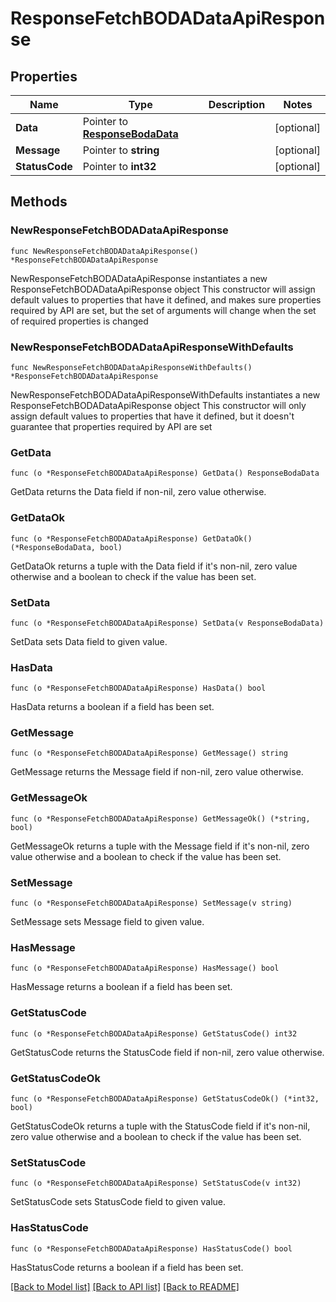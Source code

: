 # ResponseFetchBODADataApiResponse

## Properties

Name | Type | Description | Notes
------------ | ------------- | ------------- | -------------
**Data** | Pointer to [**ResponseBodaData**](ResponseBodaData.md) |  | [optional] 
**Message** | Pointer to **string** |  | [optional] 
**StatusCode** | Pointer to **int32** |  | [optional] 

## Methods

### NewResponseFetchBODADataApiResponse

`func NewResponseFetchBODADataApiResponse() *ResponseFetchBODADataApiResponse`

NewResponseFetchBODADataApiResponse instantiates a new ResponseFetchBODADataApiResponse object
This constructor will assign default values to properties that have it defined,
and makes sure properties required by API are set, but the set of arguments
will change when the set of required properties is changed

### NewResponseFetchBODADataApiResponseWithDefaults

`func NewResponseFetchBODADataApiResponseWithDefaults() *ResponseFetchBODADataApiResponse`

NewResponseFetchBODADataApiResponseWithDefaults instantiates a new ResponseFetchBODADataApiResponse object
This constructor will only assign default values to properties that have it defined,
but it doesn't guarantee that properties required by API are set

### GetData

`func (o *ResponseFetchBODADataApiResponse) GetData() ResponseBodaData`

GetData returns the Data field if non-nil, zero value otherwise.

### GetDataOk

`func (o *ResponseFetchBODADataApiResponse) GetDataOk() (*ResponseBodaData, bool)`

GetDataOk returns a tuple with the Data field if it's non-nil, zero value otherwise
and a boolean to check if the value has been set.

### SetData

`func (o *ResponseFetchBODADataApiResponse) SetData(v ResponseBodaData)`

SetData sets Data field to given value.

### HasData

`func (o *ResponseFetchBODADataApiResponse) HasData() bool`

HasData returns a boolean if a field has been set.

### GetMessage

`func (o *ResponseFetchBODADataApiResponse) GetMessage() string`

GetMessage returns the Message field if non-nil, zero value otherwise.

### GetMessageOk

`func (o *ResponseFetchBODADataApiResponse) GetMessageOk() (*string, bool)`

GetMessageOk returns a tuple with the Message field if it's non-nil, zero value otherwise
and a boolean to check if the value has been set.

### SetMessage

`func (o *ResponseFetchBODADataApiResponse) SetMessage(v string)`

SetMessage sets Message field to given value.

### HasMessage

`func (o *ResponseFetchBODADataApiResponse) HasMessage() bool`

HasMessage returns a boolean if a field has been set.

### GetStatusCode

`func (o *ResponseFetchBODADataApiResponse) GetStatusCode() int32`

GetStatusCode returns the StatusCode field if non-nil, zero value otherwise.

### GetStatusCodeOk

`func (o *ResponseFetchBODADataApiResponse) GetStatusCodeOk() (*int32, bool)`

GetStatusCodeOk returns a tuple with the StatusCode field if it's non-nil, zero value otherwise
and a boolean to check if the value has been set.

### SetStatusCode

`func (o *ResponseFetchBODADataApiResponse) SetStatusCode(v int32)`

SetStatusCode sets StatusCode field to given value.

### HasStatusCode

`func (o *ResponseFetchBODADataApiResponse) HasStatusCode() bool`

HasStatusCode returns a boolean if a field has been set.


[[Back to Model list]](../README.md#documentation-for-models) [[Back to API list]](../README.md#documentation-for-api-endpoints) [[Back to README]](../README.md)


